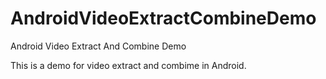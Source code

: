 # AndroidVideoExtractCombineDemo
Android Video Extract And Combine Demo

This is a demo for video extract and combime in Android.
